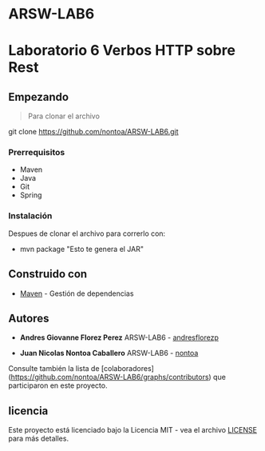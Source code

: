 # ARSW-LAB6
# Laboratorio 6 Verbos HTTP sobre Rest


## Empezando

>Para clonar el archivo 

git clone https://github.com/nontoa/ARSW-LAB6.git
>
### Prerrequisitos
* Maven
* Java
* Git
* Spring


### Instalación

Despues de clonar el archivo para correrlo con:

* mvn package "Esto te genera el JAR"

## Construido con

* [Maven](https://maven.apache.org/) - Gestión de dependencias


## Autores

* **Andres Giovanne Florez Perez**  ARSW-LAB6 - [andresflorezp](https://github.com/andresflorezp)

* **Juan Nicolas Nontoa Caballero**  ARSW-LAB6 - [nontoa](https://github.com/nontoa)

Consulte también la lista de [colaboradores] (https://github.com/nontoa/ARSW-LAB6/graphs/contributors) que participaron en este proyecto.

## licencia

Este proyecto está licenciado bajo la Licencia MIT - vea el archivo [LICENSE](LICENSE) para más detalles.

